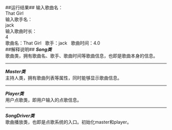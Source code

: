 ##运行结果##
输入歌曲名：</br>
That Girl</br>
输入歌手名：</br>
jack</br>
输入歌曲时长：</br>
4</br>
歌曲名：That Girl &nbsp; 歌手：jack  &nbsp; 歌曲时间：4.0</br>
##解释说明##
***Song类***</br>
歌曲类，拥有歌曲名、歌手、歌曲时间等歌曲信息，也即是歌曲本身的信息。</br>
***
***Master类***</br>
主持人类，拥有歌曲列表等属性，同时能够显示歌曲信息。  
***  
***Player类***  
用户点歌类，即用户输入的点歌信息。  
***
***SongDriver类***  
歌曲播放类，也即是点歌系统的入口。初始化master和player。